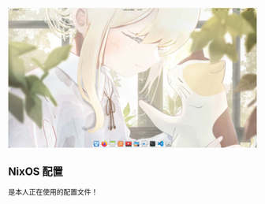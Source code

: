 <center>
  
[![](screenshot.png)](https://twitter.com/risu13e15/status/1504050343092494340)
  
</center>

## NixOS 配置

是本人正在使用的配置文件！
